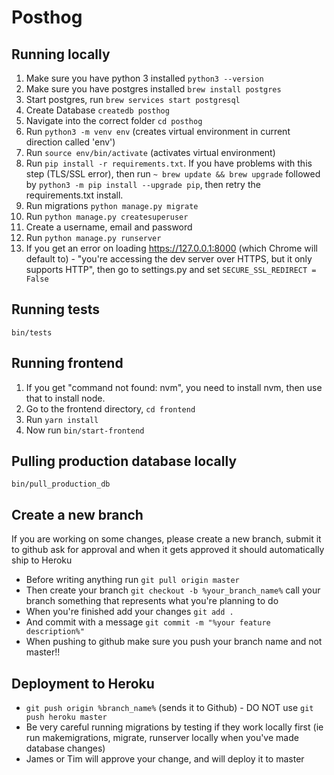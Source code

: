 # Posthog

## Running locally
1) Make sure you have python 3 installed `python3 --version`
2) Make sure you have postgres installed `brew install postgres`
3) Start postgres, run `brew services start postgresql`
4) Create Database `createdb posthog`
5) Navigate into the correct folder `cd posthog`
6) Run `python3 -m venv env` (creates virtual environment in current direction called 'env')
7) Run `source env/bin/activate` (activates virtual environment)
8) Run `pip install -r requirements.txt`. If you have problems with this step (TLS/SSL error), then run `~ brew update && brew upgrade` followed by `python3 -m pip install --upgrade pip`, then retry the requirements.txt install.
9) Run migrations `python manage.py migrate`
10) Run `python manage.py createsuperuser`
11) Create a username, email and password
12) Run `python manage.py runserver`
13) If you get an error on loading https://127.0.0.1:8000 (which Chrome will default to) - "you're accessing the dev server over HTTPS, but it only supports HTTP", then go to settings.py and set `SECURE_SSL_REDIRECT = False`

## Running tests
`bin/tests`

## Running frontend

1) If you get "command not found: nvm", you need to install nvm, then use that to install node.
2) Go to the frontend directory, `cd frontend`
3) Run `yarn install`
4) Now run `bin/start-frontend`

## Pulling production database locally

`bin/pull_production_db`

## Create a new branch
If you are working on some changes, please create a new branch, submit it to github ask for approval and when it gets approved it should automatically ship to Heroku

* Before writing anything run `git pull origin master`
* Then create your branch `git checkout -b %your_branch_name%` call your branch something that represents what you're planning to do
* When you're finished add your changes `git add .`
* And commit with a message `git commit -m "%your feature description%" `
* When pushing to github make sure you push your branch name and not master!!

## Deployment to Heroku

* `git push origin %branch_name%` (sends it to Github) - DO NOT use `git push heroku master`
* Be very careful running migrations by testing if they work locally first (ie run makemigrations, migrate, runserver locally when you've made database changes)
* James or Tim will approve your change, and will deploy it to master
